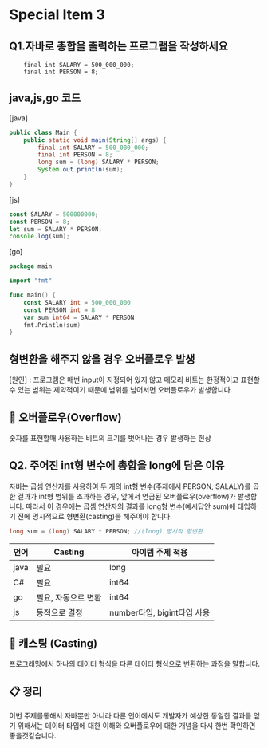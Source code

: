  # Special Item 3 
 
## Q1.자바로 총합을 출력하는 프로그램을 작성하세요
```
    final int SALARY = 500_000_000;
    final int PERSON = 8;
```

## java,js,go 코드
[java]
``` java
public class Main {
    public static void main(String[] args) {
        final int SALARY = 500_000_000;
        final int PERSON = 8;
        long sum = (long) SALARY * PERSON;
        System.out.println(sum);
    }
}
```

[js]
``` javascript
const SALARY = 500000000;
const PERSON = 8;
let sum = SALARY * PERSON;
console.log(sum);
```

[go]
```go
package main

import "fmt"

func main() {
    const SALARY int = 500_000_000
    const PERSON int = 8
    var sum int64 = SALARY * PERSON
    fmt.Println(sum)
}
```
## 형변환을 해주지 않을 경우 오버플로우 발생 
[원인] : 프로그램은 매번 input이 지정되어 있지 않고  메모리 비트는 한정적이고 표현할 수 있는 범위는 제약적이기 때문에 
범위를 넘어서면 오버플로우가 발생합니다.

## 📌 오버플로우(Overflow)
숫자를 표현할때 사용하는 비트의 크기를 벗어나는 경우 발생하는 현상

## Q2. 주어진 int형 변수에 총합을 long에 담은 이유
자바는 곱셈 연산자를 사용하여 두 개의 int형 변수(주제에서 PERSON, SALALY)를 곱한 결과가 int형 범위를 초과하는 경우, 
앞에서 언급된 오버플로우(overflow)가 발생합니다. 
따라서 이 경우에는 곱셈 연산자의 결과를 long형 변수(예시답안 sum)에 대입하기 전에 명시적으로 형변환(casting)을 해주어야 합니다.
``` java
long sum = (long) SALARY * PERSON; //(long) 명시적 형변환
```
|언어|Casting|아이템 주제 적용|
|------|---|---|
|java|필요|long|
|C#|필요|int64|
|go|필요, 자동으로 변환|int64|
|js|동적으로 결정|number타입, bigint타입 사용|

## 📌 캐스팅 (Casting) 
프로그래밍에서 하나의 데이터 형식을 다른 데이터 형식으로 변환하는 과정을 말합니다. 

## 📋 정리
이번 주제를통해서 자바뿐만 아니라 다른 언어에서도 개발자가 예상한 동일한 결과를 얻기 위해서는 데이터 타입에 대한 이해와 오버플로우에 대한 개념을 다시 한번 확인하면 좋을것같습니다.


